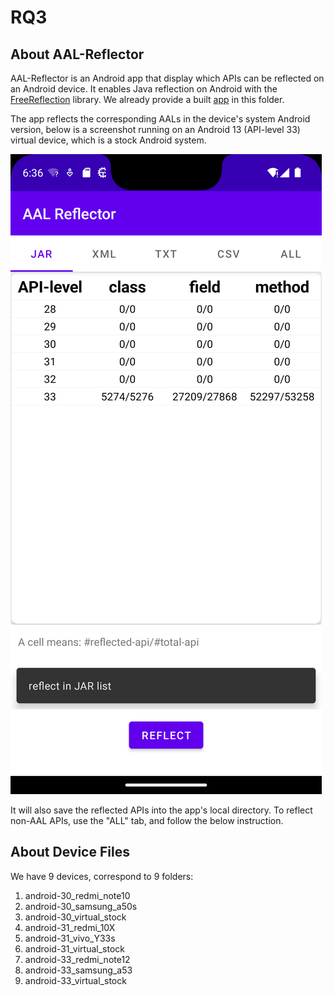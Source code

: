 # RQ3

## About AAL-Reflector

AAL-Reflector is an Android app that display which APIs can be reflected on an Android device. It enables Java reflection on Android with the [FreeReflection](https://github.com/tiann/FreeReflection) library. We already provide a built [app](app-debug.apk) in this folder.

The app reflects the corresponding AALs in the device's system Android version, below is a screenshot running on an Android 13 (API-level 33) virtual device, which is a stock Android system.

![aal-reflector](AAL-Reflector/screenshot.png)

It will also save the reflected APIs into the app's local directory. To reflect non-AAL APIs, use the "ALL" tab, and follow the below instruction.


## About Device Files

We have 9 devices, correspond to 9 folders:

1. android-30_redmi_note10
2. android-30_samsung_a50s
3. android-30_virtual_stock
4. android-31_redmi_10X
5. android-31_vivo_Y33s
6. android-31_virtual_stock
7. android-33_redmi_note12
8. android-33_samsung_a53
9. android-33_virtual_stock


